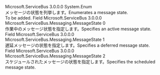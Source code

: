 <Type Name="MessageState" FullName="Microsoft.ServiceBus.Messaging.MessageState">
  <TypeSignature Language="C#" Value="public enum MessageState" />
  <TypeSignature Language="ILAsm" Value=".class public auto ansi sealed MessageState extends System.Enum" />
  <TypeSignature Language="DocId" Value="T:Microsoft.ServiceBus.Messaging.MessageState" />
  <TypeSignature Language="VB.NET" Value="Public Enum MessageState" />
  <TypeSignature Language="F#" Value="type MessageState = " />
  <AssemblyInfo>
    <AssemblyName>Microsoft.ServiceBus</AssemblyName>
    <AssemblyVersion>3.0.0.0</AssemblyVersion>
  </AssemblyInfo>
  <Base>
    <BaseTypeName>System.Enum</BaseTypeName>
  </Base>
  <Docs>
    <summary><span data-ttu-id="f6a47-101">メッセージの状態を列挙します。</span><span class="sxs-lookup"><span data-stu-id="f6a47-101">Enumerates a message state.</span></span></summary>
    <remarks>To be added.</remarks>
  </Docs>
  <Members>
    <Member MemberName="Active">
      <MemberSignature Language="C#" Value="Active" />
      <MemberSignature Language="ILAsm" Value=".field public static literal valuetype Microsoft.ServiceBus.Messaging.MessageState Active = int32(0)" />
      <MemberSignature Language="DocId" Value="F:Microsoft.ServiceBus.Messaging.MessageState.Active" />
      <MemberSignature Language="VB.NET" Value="Active" />
      <MemberSignature Language="F#" Value="Active = 0" Usage="Microsoft.ServiceBus.Messaging.MessageState.Active" />
      <MemberType>Field</MemberType>
      <AssemblyInfo>
        <AssemblyName>Microsoft.ServiceBus</AssemblyName>
        <AssemblyVersion>3.0.0.0</AssemblyVersion>
      </AssemblyInfo>
      <ReturnValue>
        <ReturnType>Microsoft.ServiceBus.Messaging.MessageState</ReturnType>
      </ReturnValue>
      <MemberValue>0</MemberValue>
      <Docs>
        <summary><span data-ttu-id="f6a47-102">作業中のメッセージ状態を指定します。</span><span class="sxs-lookup"><span data-stu-id="f6a47-102">Specifies an active message state.</span></span></summary>
      </Docs>
    </Member>
    <Member MemberName="Deferred">
      <MemberSignature Language="C#" Value="Deferred" />
      <MemberSignature Language="ILAsm" Value=".field public static literal valuetype Microsoft.ServiceBus.Messaging.MessageState Deferred = int32(1)" />
      <MemberSignature Language="DocId" Value="F:Microsoft.ServiceBus.Messaging.MessageState.Deferred" />
      <MemberSignature Language="VB.NET" Value="Deferred" />
      <MemberSignature Language="F#" Value="Deferred = 1" Usage="Microsoft.ServiceBus.Messaging.MessageState.Deferred" />
      <MemberType>Field</MemberType>
      <AssemblyInfo>
        <AssemblyName>Microsoft.ServiceBus</AssemblyName>
        <AssemblyVersion>3.0.0.0</AssemblyVersion>
      </AssemblyInfo>
      <ReturnValue>
        <ReturnType>Microsoft.ServiceBus.Messaging.MessageState</ReturnType>
      </ReturnValue>
      <MemberValue>1</MemberValue>
      <Docs>
        <summary><span data-ttu-id="f6a47-103">遅延メッセージの状態を指定します。</span><span class="sxs-lookup"><span data-stu-id="f6a47-103">Specifies a deferred message state.</span></span></summary>
      </Docs>
    </Member>
    <Member MemberName="Scheduled">
      <MemberSignature Language="C#" Value="Scheduled" />
      <MemberSignature Language="ILAsm" Value=".field public static literal valuetype Microsoft.ServiceBus.Messaging.MessageState Scheduled = int32(2)" />
      <MemberSignature Language="DocId" Value="F:Microsoft.ServiceBus.Messaging.MessageState.Scheduled" />
      <MemberSignature Language="VB.NET" Value="Scheduled" />
      <MemberSignature Language="F#" Value="Scheduled = 2" Usage="Microsoft.ServiceBus.Messaging.MessageState.Scheduled" />
      <MemberType>Field</MemberType>
      <AssemblyInfo>
        <AssemblyName>Microsoft.ServiceBus</AssemblyName>
        <AssemblyVersion>3.0.0.0</AssemblyVersion>
      </AssemblyInfo>
      <ReturnValue>
        <ReturnType>Microsoft.ServiceBus.Messaging.MessageState</ReturnType>
      </ReturnValue>
      <MemberValue>2</MemberValue>
      <Docs>
        <summary><span data-ttu-id="f6a47-104">スケジュールされたメッセージの状態を指定します。</span><span class="sxs-lookup"><span data-stu-id="f6a47-104">Specifies the scheduled message state.</span></span></summary>
      </Docs>
    </Member>
  </Members>
</Type>